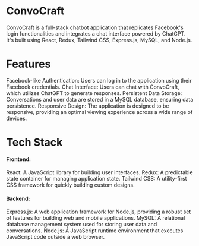 # ConvoCraft

ConvoCraft is a full-stack chatbot application that replicates Facebook's login functionalities and integrates a chat interface powered by ChatGPT. It's built using React, Redux, Tailwind CSS, Express.js, MySQL, and Node.js.

# Features
Facebook-like Authentication: Users can log in to the application using their Facebook credentials.
Chat Interface: Users can chat with ConvoCraft, which utilizes ChatGPT to generate responses.
Persistent Data Storage: Conversations and user data are stored in a MySQL database, ensuring data persistence.
Responsive Design: The application is designed to be responsive, providing an optimal viewing experience across a wide range of devices.

# Tech Stack
#### Frontend:
React: A JavaScript library for building user interfaces.
Redux: A predictable state container for managing application state.
Tailwind CSS: A utility-first CSS framework for quickly building custom designs.

#### Backend:
Express.js: A web application framework for Node.js, providing a robust set of features for building web and mobile applications.
MySQL: A relational database management system used for storing user data and conversations.
Node.js: A JavaScript runtime environment that executes JavaScript code outside a web browser.
